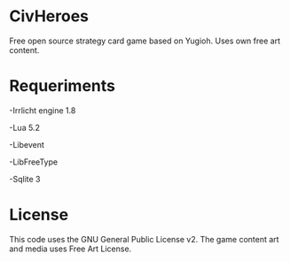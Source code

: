 # CivHeroes
Free open source strategy card game based on Yugioh. Uses own free art content.

# Requeriments
-Irrlicht engine 1.8

-Lua 5.2

-Libevent

-LibFreeType

-Sqlite 3


# License
This code uses the GNU General Public License v2. The game content art and media uses Free Art License.
